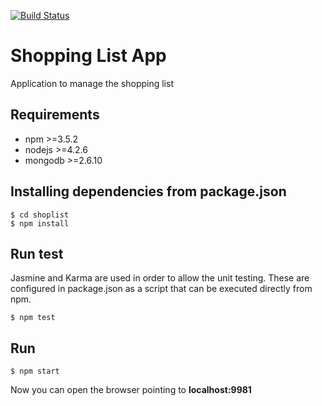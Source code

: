 [![Build Status](https://travis-ci.org/samuxiii/shoplist.svg?branch=master)](https://travis-ci.org/samuxiii/shoplist)

# Shopping List App
Application to manage the shopping list

## Requirements

* npm >=3.5.2
* nodejs >=4.2.6
* mongodb >=2.6.10

## Installing dependencies from package.json
```
$ cd shoplist
$ npm install
``` 
## Run test
Jasmine and Karma are used in order to allow the unit testing. These are configured in package.json as a script that can be executed directly from npm. 
```
$ npm test
``` 

## Run
```
$ npm start
``` 
Now you can open the browser pointing to **localhost:9981**

